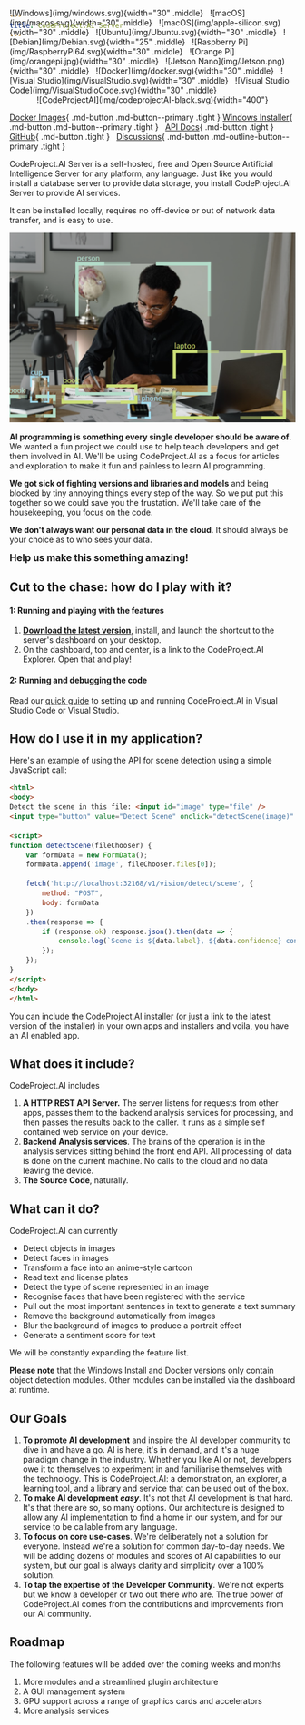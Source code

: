 ```yaml
---
title: CodeProject.AI Server
---
```


<span style='float:right;margin-top:-70px'>
![Windows](img/windows.svg){width="30" .middle} &nbsp;
![macOS](img/macos.svg){width="30" .middle} &nbsp;
![macOS](img/apple-silicon.svg){width="30" .middle} &nbsp;
![Ubuntu](img/Ubuntu.svg){width="30" .middle} &nbsp;
![Debian](img/Debian.svg){width="25" .middle} &nbsp;
![Raspberry Pi](img/RaspberryPi64.svg){width="30" .middle} &nbsp;
![Orange Pi](img/orangepi.jpg){width="30" .middle} &nbsp;
![Jetson Nano](img/Jetson.png){width="30" .middle} &nbsp;
![Docker](img/docker.svg){width="30" .middle} &nbsp;
![Visual Studio](img/VisualStudio.svg){width="30" .middle} &nbsp;
![Visual Studio Code](img/VisualStudioCode.svg){width="30" .middle} 
</span>

<center>
<br>
![CodeProjectAI](img/codeprojectAI-black.svg){width="400"}
<br>
</center>


[Docker Images](https://hub.docker.com/r/codeproject/ai-server){ .md-button .md-button--primary .tight }
[Windows Installer](https://codeproject.github.io/codeproject.ai/latest.html){ .md-button .md-button--primary .tight } &nbsp;
[API Docs](./api/api_reference.md){ .md-button .tight } &nbsp;
[GitHub](https://github.com/codeproject/CodeProject.AI-Server){ .md-button .tight } &nbsp;
[Discussions](https://github.com/codeproject/CodeProject.AI-Server/discussions){ .md-button .md-outline-button--primary .tight } 

</center>


CodeProject.AI Server is a self-hosted, free and Open Source Artificial Intelligence Server for any 
platform, any language. Just like you would install a database server to provide data storage, you
install CodeProject.AI Server to provide AI services.

It can be installed locally, requires no off-device or out of network data transfer, and is easy to
use.

![Object detection](img/DetectThings.png "Object detection example")

**AI programming is something every single developer should be aware of**. We wanted a fun project we could use to help teach developers and get them involved in AI. We'll be using CodeProject.AI as a focus for articles and exploration to make it fun and painless to learn AI programming.

**We got sick of fighting versions and libraries and models** and being blocked by tiny annoying things every step of the way. So we put put this together so we could save you the frustation. We'll take care of the housekeeping, you focus on the code.
  
**We don't always want our personal data in the cloud**. It should always be your choice as to who sees your data. 

<big>**Help us make this something amazing!**</big>


## Cut to the chase: how do I play with it?

#### 1: Running and playing with the features

1. [**Download the latest version**](https://codeproject.github.io/codeproject.ai/latest.html), install, and launch the shortcut to the server's dashboard on your desktop.
2. On the dashboard, top and center, is a link to the CodeProject.AI Explorer. Open that and play!

#### 2: Running and debugging the code

Read our [quick guide](./devguide/install_dev.md) to setting up and running CodeProject.AI in Visual Studio Code or Visual Studio.

## How do I use it in my application?

Here's an example of using the API for scene detection using a simple JavaScript call:

``` html
<html>
<body>
Detect the scene in this file: <input id="image" type="file" />
<input type="button" value="Detect Scene" onclick="detectScene(image)" />

<script>
function detectScene(fileChooser) {
    var formData = new FormData();
    formData.append('image', fileChooser.files[0]);

    fetch('http://localhost:32168/v1/vision/detect/scene', {
        method: "POST",
        body: formData
    })
    .then(response => {
        if (response.ok) response.json().then(data => {
            console.log(`Scene is ${data.label}, ${data.confidence} confidence`)
        });
    });
}
</script>
</body>
</html>
```

You can include the CodeProject.AI installer (or just a link to the latest version of the installer) in your own apps and installers and voila, you have an AI enabled app.


## What does it include?

CodeProject.AI includes

1. **A HTTP REST API Server.** The server listens for requests from other apps, passes them to the backend analysis services for processing, and then passes the results back to the caller. It runs as a simple self contained web service on your device.
2. **Backend Analysis services**.  The brains of the operation is in the analysis services sitting behind the front end API. All processing of data is done on the current machine. No calls to the cloud and no data leaving the device.
3. **The Source Code**, naturally.

## What can it do?

CodeProject.AI can currently

- Detect objects in images
- Detect faces in images
- Transform a face into an anime-style cartoon
- Read text and license plates
- Detect the type of scene represented in an image
- Recognise faces that have been registered with the service
- Pull out the most important sentences in text to generate a text summary
- Remove the background automatically from images
- Blur the background of images to produce a portrait effect
- Generate a sentiment score for text

We will be constantly expanding the feature list.

**Please note** that the Windows Install and Docker versions only contain object detection modules. Other modules can be installed via the dashboard at runtime.

## Our Goals

1. **To promote AI development** and inspire the AI developer community to dive in and have a go. AI is here, it's in demand, and it's a huge paradigm change in the industry. Whether you like AI or not, developers owe it to themselves to experiment in and familiarise themselves with the  technology. This is CodeProject.AI: a demonstration, an explorer, a learning tool, and a library and service that can be used out of the box.
2. **To make AI development *easy***. It's not that AI development is that hard. It's that there are so, so many options. Our architecture is designed to allow any AI implementation to find a home in our system, and for our service to be callable from any language.
3. **To focus on core use-cases**. We're deliberately not a solution for everyone. Instead we're a solution for common day-to-day needs. We will be adding dozens of modules and scores of AI capabilities to our system, but our goal is always clarity and simplicity over a 100% solution.
4. **To tap the expertise of the Developer Community**. We're not experts but we know a developer or two out there who are. The true power of CodeProject.AI comes from the contributions and improvements from our AI community.


## Roadmap

The following features will be added over the coming weeks and months

1. More modules and a streamlined plugin architecture
2. A GUI management system
3. GPU support across a range of graphics cards and accelerators
4. More analysis services
